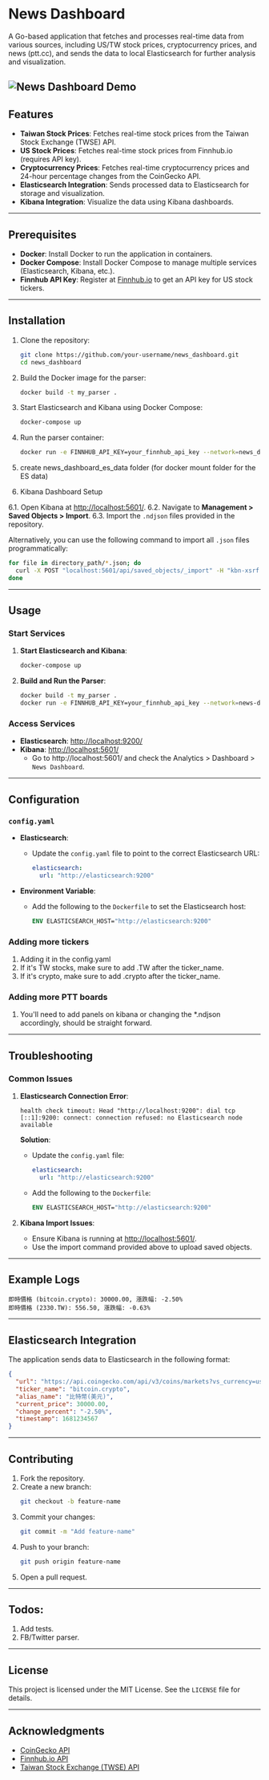 # News Dashboard

A Go-based application that fetches and processes real-time data from various sources, including US/TW stock prices, cryptocurrency prices, and news (ptt.cc), and sends the data to local Elasticsearch for further analysis and visualization.

![News Dashboard Demo](news_dashboard_demo.png)
---

## Features

- **Taiwan Stock Prices**: Fetches real-time stock prices from the Taiwan Stock Exchange (TWSE) API.
- **US Stock Prices**: Fetches real-time stock prices from Finnhub.io (requires API key).
- **Cryptocurrency Prices**: Fetches real-time cryptocurrency prices and 24-hour percentage changes from the CoinGecko API.
- **Elasticsearch Integration**: Sends processed data to Elasticsearch for storage and visualization.
- **Kibana Integration**: Visualize the data using Kibana dashboards.

---

## Prerequisites

- **Docker**: Install Docker to run the application in containers.
- **Docker Compose**: Install Docker Compose to manage multiple services (Elasticsearch, Kibana, etc.).
- **Finnhub API Key**: Register at [Finnhub.io](https://finnhub.io/dashboard) to get an API key for US stock tickers.

---

## Installation

1. Clone the repository:
   ```bash
   git clone https://github.com/your-username/news_dashboard.git
   cd news_dashboard
   ```

2. Build the Docker image for the parser:
   ```bash
   docker build -t my_parser .
   ```

3. Start Elasticsearch and Kibana using Docker Compose:
   ```bash
   docker-compose up
   ```

4. Run the parser container:
   ```bash
   docker run -e FINNHUB_API_KEY=your_finnhub_api_key --network=news_dashboard_elastic my_parser
   ```
5. create news_dashboard_es_data folder (for docker mount folder for the ES data)

6. Kibana Dashboard Setup

6.1. Open Kibana at [http://localhost:5601/](http://localhost:5601/).
6.2. Navigate to **Management > Saved Objects > Import**.
6.3. Import the `.ndjson` files provided in the repository.

Alternatively, you can use the following command to import all `.json` files programmatically:
```bash
for file in directory_path/*.json; do
  curl -X POST "localhost:5601/api/saved_objects/_import" -H "kbn-xsrf: true" --form file=@$file
done
```
---

## Usage

### Start Services
1. **Start Elasticsearch and Kibana**:
   ```bash
   docker-compose up
   ```

2. **Build and Run the Parser**:
   ```bash
   docker build -t my_parser .
   docker run -e FINNHUB_API_KEY=your_finnhub_api_key --network=news-dashboard_elastic my_parser
   ```

### Access Services
- **Elasticsearch**: [http://localhost:9200/](http://localhost:9200/)
- **Kibana**: [http://localhost:5601/](http://localhost:5601/)
  - Go to http://localhost:5601/ and check the Analytics > Dashboard > `News Dashboard`.


---

## Configuration

### `config.yaml`

- **Elasticsearch**:
  - Update the `config.yaml` file to point to the correct Elasticsearch URL:
    ```yaml
    elasticsearch:
      url: "http://elasticsearch:9200"
    ```

- **Environment Variable**:
  - Add the following to the `Dockerfile` to set the Elasticsearch host:
    ```dockerfile
    ENV ELASTICSEARCH_HOST="http://elasticsearch:9200"
    ```
### Adding more tickers
1. Adding it in the config.yaml
2. If it's TW stocks, make sure to add .TW after the ticker_name.
3. If it's crypto, make sure to add .crypto after the ticker_name.

### Adding more PTT boards
1. You'll need to add panels on kibana or changing the *.ndjson accordingly, should be straight forward.

---

## Troubleshooting

### Common Issues

1. **Elasticsearch Connection Error**:
   ```plaintext
   health check timeout: Head "http://localhost:9200": dial tcp [::1]:9200: connect: connection refused: no Elasticsearch node available
   ```
   **Solution**:
   - Update the `config.yaml` file:
     ```yaml
     elasticsearch:
       url: "http://elasticsearch:9200"
     ```
   - Add the following to the `Dockerfile`:
     ```dockerfile
     ENV ELASTICSEARCH_HOST="http://elasticsearch:9200"
     ```

2. **Kibana Import Issues**:
   - Ensure Kibana is running at [http://localhost:5601/](http://localhost:5601/).
   - Use the import command provided above to upload saved objects.

---

## Example Logs

```plaintext
即時價格 (bitcoin.crypto): 30000.00, 漲跌幅: -2.50%
即時價格 (2330.TW): 556.50, 漲跌幅: -0.63%
```

---

## Elasticsearch Integration

The application sends data to Elasticsearch in the following format:

```json
{
  "url": "https://api.coingecko.com/api/v3/coins/markets?vs_currency=usd&ids=bitcoin",
  "ticker_name": "bitcoin.crypto",
  "alias_name": "比特幣(美元)",
  "current_price": 30000.00,
  "change_percent": "-2.50%",
  "timestamp": 1681234567
}
```

---

## Contributing

1. Fork the repository.
2. Create a new branch:
   ```bash
   git checkout -b feature-name
   ```
3. Commit your changes:
   ```bash
   git commit -m "Add feature-name"
   ```
4. Push to your branch:
   ```bash
   git push origin feature-name
   ```
5. Open a pull request.

---

## Todos:
1. Add tests.
2. FB/Twitter parser.

---

## License

This project is licensed under the MIT License. See the `LICENSE` file for details.

---

## Acknowledgments

- [CoinGecko API](https://www.coingecko.com/en/api)
- [Finnhub.io API](https://finnhub.io/dashboard)
- [Taiwan Stock Exchange (TWSE) API](https://www.twse.com.tw/en/)